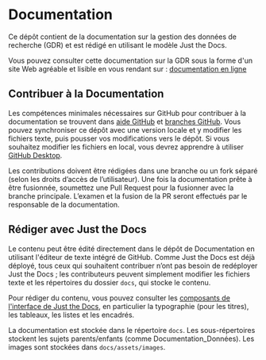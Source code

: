 # Documentation

Ce dépôt contient de la documentation sur la gestion des données de recherche (GDR) et est rédigé en utilisant le modèle Just the Docs.

Vous pouvez consulter cette documentation sur la GDR sous la forme d'un site Web agréable et lisible en vous rendant sur : [documentation en ligne](https://climatesmartagcollab.github.io/Documentation-fr/)

## Contribuer à la Documentation

Les compétences minimales nécessaires sur GitHub pour contribuer à la documentation se trouvent dans [aide GitHub](https://climatesmartagcollab.github.io/Documentation-fr/github/) et [branches GitHub](https://climatesmartagcollab.github.io/Documentation-fr/github/branches.html). Vous pouvez synchroniser ce dépôt avec une version locale et y modifier les fichiers texte, puis pousser vos modifications vers le dépôt. Si vous souhaitez modifier les fichiers en local, vous devrez apprendre à utiliser [GitHub Desktop](https://climatesmartagcollab.github.io/Documentation-fr/github/githubdesktop.html).

Les contributions doivent être rédigées dans une branche ou un fork séparé (selon les droits d’accès de l’utilisateur). Une fois la documentation prête à être fusionnée, soumettez une Pull Request pour la fusionner avec la branche principale. L’examen et la fusion de la PR seront effectués par le responsable de la documentation.

## Rédiger avec Just the Docs

Le contenu peut être édité directement dans le dépôt de Documentation en utilisant l'éditeur de texte intégré de GitHub. Comme Just the Docs est déjà déployé, tous ceux qui souhaitent contribuer n’ont pas besoin de redéployer Just the Docs ; les contributeurs peuvent simplement modifier les fichiers texte et les répertoires du dossier `docs`, qui stocke le contenu.

Pour rédiger du contenu, vous pouvez consulter les [composants de l'interface de Just the Docs](https://just-the-docs.com/docs/ui-components/), en particulier la typographie (pour les titres), les tableaux, les listes et les encadrés.

La documentation est stockée dans le répertoire `docs`. Les sous-répertoires stockent les sujets parents/enfants (comme Documentation_Données). Les images sont stockées dans `docs/assets/images`.
